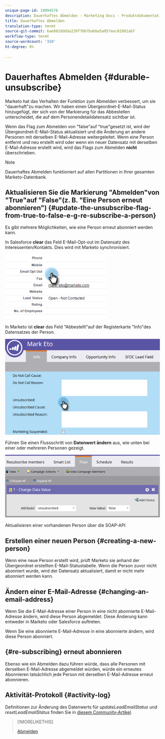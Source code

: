 ```yaml
---
unique-page-id: 10094576
description: Dauerhaftes Abmelden - Marketing Docs - Produktdokumentation
title: Dauerhaftes Abmelden
translation-type: tm+mt
source-git-commit: 6ae882dddda220f7067babbe5a057eec82601abf
workflow-type: tm+mt
source-wordcount: '319'
ht-degree: 0%

---
```



# Dauerhaftes Abmelden {#durable-unsubscribe}

Marketo hat das Verhalten der Funktion zum Abmelden verbessert, um sie &quot;dauerhaft&quot;zu machen. Wir haben einen Übergeordnet-E-Mail-Status hinzugefügt, der sich von der Markierung für das Abbestellen unterscheidet, die auf dem Personendetaildatensatz sichtbar ist.

Wenn das Flag zum Abmelden von &quot;false&quot;auf &quot;true&quot;gesetzt ist, wird der Übergeordnet-E-Mail-Status aktualisiert und die Änderung an andere Personen mit derselben E-Mail-Adresse weitergeleitet. Wenn eine Person entfernt und neu erstellt wird oder wenn ein neuer Datensatz mit derselben E-Mail-Adresse erstellt wird, wird das Flags zum Abmelden **nicht** überschrieben.

>[!NOTE]
>
>Dauerhaftes Abmelden funktioniert auf allen Partitionen in Ihrer gesamten Marketo-Datenbank.

## Aktualisieren Sie die Markierung &quot;Abmelden&quot;von &quot;True&quot;auf &quot;False&quot;(z. B. &quot;Eine Person erneut abonnieren&quot;) {#update-the-unsubscribe-flag-from-true-to-false-e-g-re-subscribe-a-person}

Es gibt mehrere Möglichkeiten, wie eine Person erneut abonniert werden kann.

In Salesforce **clear** das Feld E-Mail-Opt-out im Datensatz des Interessenten/Kontakts. Dies wird mit Marketo synchronisiert.

![](assets/one.png)

In Marketo ist **clear** das Feld &quot;Abbestellt&quot;auf der Registerkarte &quot;Info&quot;des Datensatzes der Person.

![](assets/two.png)

Führen Sie einen Flussschritt von **Datenwert ändern** aus, wie unten bei einer oder mehreren Personen gezeigt.

![](assets/three.png)

Aktualisieren einer vorhandenen Person über die SOAP-API

## Erstellen einer neuen Person {#creating-a-new-person}

Wenn eine neue Person erstellt wird, prüft Marketo sie anhand der Übergeordnet erstellten E-Mail-Statustabelle. Wenn die Person zuvor nicht abonniert wurde, wird der Datensatz aktualisiert, damit er nicht mehr abonniert werden kann.

## Ändern einer E-Mail-Adresse {#changing-an-email-address}

Wenn Sie die E-Mail-Adresse einer Person in eine nicht abonnierte E-Mail-Adresse ändern, wird diese Person abgemeldet. Diese Änderung kann entweder in Marketo oder Salesforce auftreten.

Wenn Sie eine abonnierte E-Mail-Adresse in eine abonnierte ändern, wird diese Person abonniert.

## {#re-subscribing} erneut abonnieren

Ebenso wie ein Abmelden dazu führen würde, dass alle Personen mit derselben E-Mail-Adresse abgemeldet würden, würde ein erneutes Abonnieren tatsächlich jede Person mit derselben E-Mail-Adresse erneut abonnieren.

## Aktivität-Protokoll {#activity-log}

Definitionen zur Änderung des Datenwerts für _updateLeadEmailStatus_ und _resetLeadEmailStatus_ finden Sie in [diesem Community-Artikel](https://nation.marketo.com/t5/Knowledgebase/Durable-Unsubscribe-Activity-Log/ta-p/252688).

>[!MORELIKETHIS]
>
>[Abmelden](/help/marketo/product-docs/email-marketing/deliverability/understanding-unsubscribe.md)
